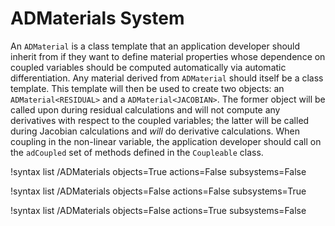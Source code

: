 # ADMaterials System

An `ADMaterial` is a class template that an application developer should inherit
from if they want to define material properties whose dependence on coupled
variables should be computed automatically via automatic differentiation. Any
material derived from `ADMaterial` should itself be a class template. This
template will then be used to create two objects: an `ADMaterial<RESIDUAL>` and
a `ADMaterial<JACOBIAN>`. The former object will be called upon during residual
calculations and will not compute any derivatives with respect to the coupled
variables; the latter will be called during Jacobian calculations and *will* do
derivative calculations. When coupling in the non-linear variable, the
application developer should call on the `adCoupled` set of methods defined in
the `Coupleable` class.

!syntax list /ADMaterials objects=True actions=False subsystems=False

!syntax list /ADMaterials objects=False actions=False subsystems=True

!syntax list /ADMaterials objects=False actions=True subsystems=False
